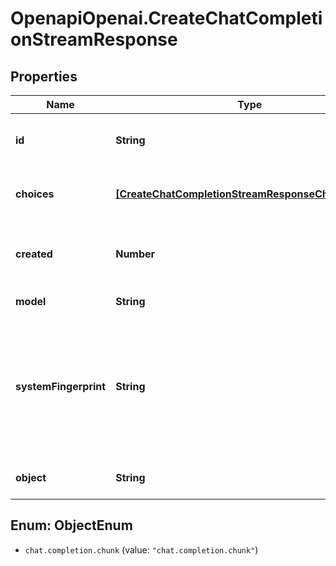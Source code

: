 # OpenapiOpenai.CreateChatCompletionStreamResponse

## Properties

Name | Type | Description | Notes
------------ | ------------- | ------------- | -------------
**id** | **String** | A unique identifier for the chat completion. Each chunk has the same ID. | 
**choices** | [**[CreateChatCompletionStreamResponseChoicesInner]**](CreateChatCompletionStreamResponseChoicesInner.md) | A list of chat completion choices. Can be more than one if &#x60;n&#x60; is greater than 1. | 
**created** | **Number** | The Unix timestamp (in seconds) of when the chat completion was created. Each chunk has the same timestamp. | 
**model** | **String** | The model to generate the completion. | 
**systemFingerprint** | **String** | This fingerprint represents the backend configuration that the model runs with. Can be used in conjunction with the &#x60;seed&#x60; request parameter to understand when backend changes have been made that might impact determinism.  | [optional] 
**object** | **String** | The object type, which is always &#x60;chat.completion.chunk&#x60;. | 



## Enum: ObjectEnum


* `chat.completion.chunk` (value: `"chat.completion.chunk"`)




